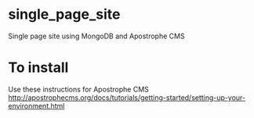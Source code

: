# single_page_site
Single page site using MongoDB and Apostrophe CMS

# To install
Use these instructions for Apostrophe CMS http://apostrophecms.org/docs/tutorials/getting-started/setting-up-your-environment.html


